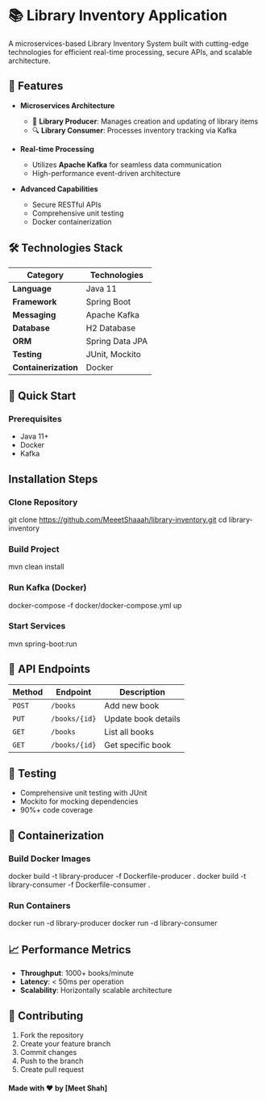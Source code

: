 # 📚 Library Inventory Application

A microservices-based Library Inventory System built with cutting-edge technologies for efficient real-time processing, secure APIs, and scalable architecture.

## 🌟 Features

- **Microservices Architecture**
  - 🚀 **Library Producer**: Manages creation and updating of library items
  - 🔍 **Library Consumer**: Processes inventory tracking via Kafka

- **Real-time Processing**
  - Utilizes **Apache Kafka** for seamless data communication
  - High-performance event-driven architecture

- **Advanced Capabilities**
  - Secure RESTful APIs
  - Comprehensive unit testing
  - Docker containerization

## 🛠 Technologies Stack

| Category | Technologies |
|----------|--------------|
| **Language** | Java 11 |
| **Framework** | Spring Boot |
| **Messaging** | Apache Kafka |
| **Database** | H2 Database |
| **ORM** | Spring Data JPA |
| **Testing** | JUnit, Mockito |
| **Containerization** | Docker |

## 🚀 Quick Start

### Prerequisites

- Java 11+
- Docker
- Kafka

## Installation Steps
### Clone Repository
git clone https://github.com/MeeetShaaah/library-inventory.git
cd library-inventory

### Build Project
mvn clean install

### Run Kafka (Docker)
docker-compose -f docker/docker-compose.yml up

### Start Services
mvn spring-boot:run


## 🔌 API Endpoints

| Method | Endpoint | Description |
|--------|----------|-------------|
| `POST` | `/books` | Add new book |
| `PUT` | `/books/{id}` | Update book details |
| `GET` | `/books` | List all books |
| `GET` | `/books/{id}` | Get specific book |

## 🧪 Testing

- Comprehensive unit testing with JUnit
- Mockito for mocking dependencies
- 90%+ code coverage

## 🐳 Containerization
### Build Docker Images
docker build -t library-producer -f Dockerfile-producer .
docker build -t library-consumer -f Dockerfile-consumer .

### Run Containers
docker run -d library-producer
docker run -d library-consumer

## 📈 Performance Metrics

- **Throughput**: 1000+ books/minute
- **Latency**: < 50ms per operation
- **Scalability**: Horizontally scalable architecture

## 🤝 Contributing

1. Fork the repository
2. Create your feature branch
3. Commit changes
4. Push to the branch
5. Create pull request

<!-- ## 📄 License

MIT License

Copyright (c) [2024] [Meet Shah]

Permission is hereby granted, free of charge, to any person obtaining a copy
of this software and associated documentation files (the "Software"), to deal
in the Software without restriction, including without limitation the rights
to use, copy, modify, merge, publish, distribute, sublicense, and/or sell
copies of the Software, and to permit persons to whom the Software is
furnished to do so, subject to the following conditions:

The above copyright notice and this permission notice shall be included in all
copies or substantial portions of the Software.

THE SOFTWARE IS PROVIDED "AS IS", WITHOUT WARRANTY OF ANY KIND, EXPRESS OR
IMPLIED, INCLUDING BUT NOT LIMITED TO THE WARRANTIES OF MERCHANTABILITY,
FITNESS FOR A PARTICULAR PURPOSE AND NONINFRINGEMENT. IN NO EVENT SHALL THE
AUTHORS OR COPYRIGHT HOLDERS BE LIABLE FOR ANY CLAIM, DAMAGES OR OTHER
LIABILITY, WHETHER IN AN ACTION OF CONTRACT, TORT OR OTHERWISE, ARISING FROM,
OUT OF OR IN CONNECTION WITH THE SOFTWARE OR THE USE OR OTHER DEALINGS IN THE
SOFTWARE. -->


#### **Made with ❤️ by [Meet Shah]**

